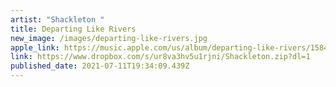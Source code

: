 ```yaml
---
artist: "Shackleton "
title: Departing Like Rivers
new_image: /images/departing-like-rivers.jpg
apple_link: https://music.apple.com/us/album/departing-like-rivers/1584860006
link: https://www.dropbox.com/s/ur8va3hv5u1rjni/Shackleton.zip?dl=1
published_date: 2021-07-11T19:34:09.439Z
---
```

